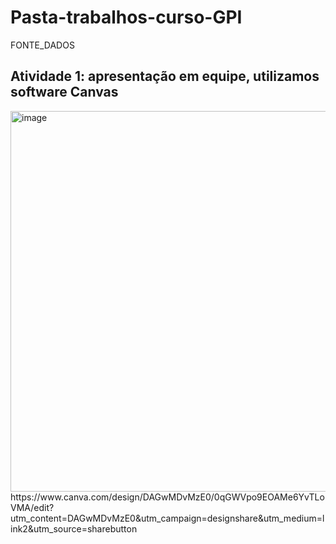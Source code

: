 # Pasta-trabalhos-curso-GPI
FONTE_DADOS
## Atividade 1: apresentação em equipe, utilizamos software Canvas
<img width="1082" height="609" alt="image" src="https://github.com/user-attachments/assets/4b5f0146-acc3-4a41-895c-62adb4dd0a25" />
https://www.canva.com/design/DAGwMDvMzE0/0qGWVpo9EOAMe6YvTLoVMA/edit?utm_content=DAGwMDvMzE0&utm_campaign=designshare&utm_medium=link2&utm_source=sharebutton
